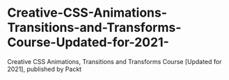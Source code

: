 # Creative-CSS-Animations-Transitions-and-Transforms-Course-Updated-for-2021-
Creative CSS Animations, Transitions and Transforms Course [Updated for 2021], published by Packt
